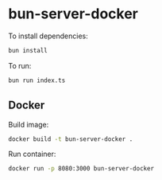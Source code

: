 # bun-server-docker

To install dependencies:

```bash
bun install
```

To run:

```bash
bun run index.ts
```

## Docker

Build image:

```sh
docker build -t bun-server-docker .
```

Run container:

```sh
docker run -p 8080:3000 bun-server-docker
```
